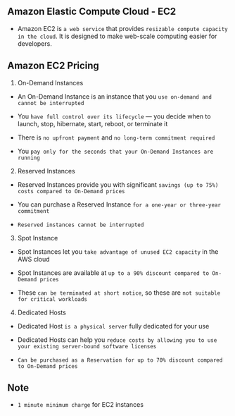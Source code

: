 ## Amazon Elastic Compute Cloud - EC2

- Amazon EC2 is `a web service` that provides `resizable compute capacity in the cloud`. It is designed to make web-scale computing easier for developers.

## Amazon EC2 Pricing

1. On-Demand Instances

- An On-Demand Instance is an instance that you `use on-demand and cannot be interrupted`

- You `have full control over its lifecycle` — you decide when to launch, stop, hibernate, start, reboot, or terminate it

- There is `no upfront payment` and `no long-term commitment required`

- You `pay only for the seconds that your On-Demand Instances are running`

2. Reserved Instances

- Reserved Instances provide you with significant `savings (up to 75%) costs compared to On-Demand prices`

- You can purchase a Reserved Instance `for a one-year or three-year commitment`

- `Reserved instances cannot be interrupted`

3. Spot Instance

- Spot Instances let you `take advantage of unused EC2 capacity` in the AWS cloud

- Spot Instances are available at `up to a 90% discount compared to On-Demand prices`

- These `can be terminated at short notice`, so these are `not suitable for critical workloads`

4. Dedicated Hosts

- Dedicated Host `is a physical server` fully dedicated for your use

- Dedicated Hosts can help you `reduce costs by allowing you to use your existing server-bound software licenses`

- `Can be purchased as a Reservation for up to 70% discount compared to On-Demand prices`

## Note

- `1 minute minimum charge` for EC2 instances
